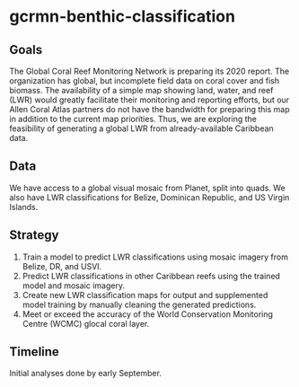 # gcrmn-benthic-classification

## Goals

The Global Coral Reef Monitoring Network is preparing its 2020 report. The organization has global, but incomplete field data on coral cover and fish biomass. The availability of a simple map showing land, water, and reef (LWR) would greatly facilitate their monitoring and reporting efforts, but our Allen Coral Atlas partners do not have the bandwidth for preparing this map in addition to the current map priorities. Thus, we are exploring the feasibility of generating a global LWR from already-available Caribbean data. 

## Data

We have access to a global visual mosaic from Planet, split into quads. We also have LWR classifications for Belize, Dominican Republic, and US Virgin Islands. 

## Strategy

1. Train a model to predict LWR classifications using mosaic imagery from Belize, DR, and USVI.  
2. Predict LWR classifications in other Caribbean reefs using the trained model and mosaic imagery.  
3. Create new LWR classification maps for output and supplemented model training by manually cleaning the generated predictions.  
4.  Meet or exceed the accuracy of the World Conservation Monitoring Centre (WCMC) glocal coral layer. 

## Timeline

Initial analyses done by early September.

